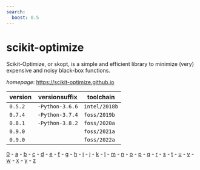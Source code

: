 ```yaml
---
search:
  boost: 0.5
---
```

# scikit-optimize

Scikit-Optimize, or skopt, is a simple and efficient library to minimize (very) expensive  and noisy black-box functions.

*homepage*: <https://scikit-optimize.github.io>

version | versionsuffix | toolchain
--------|---------------|----------
``0.5.2`` | ``-Python-3.6.6`` | ``intel/2018b``
``0.7.4`` | ``-Python-3.7.4`` | ``foss/2019b``
``0.8.1`` | ``-Python-3.8.2`` | ``foss/2020a``
``0.9.0`` |  | ``foss/2021a``
``0.9.0`` |  | ``foss/2022a``

[0](../0/index.md) - [a](../a/index.md) - [b](../b/index.md) - [c](../c/index.md) - [d](../d/index.md) - [e](../e/index.md) - [f](../f/index.md) - [g](../g/index.md) - [h](../h/index.md) - [i](../i/index.md) - [j](../j/index.md) - [k](../k/index.md) - [l](../l/index.md) - [m](../m/index.md) - [n](../n/index.md) - [o](../o/index.md) - [p](../p/index.md) - [q](../q/index.md) - [r](../r/index.md) - [s](../s/index.md) - [t](../t/index.md) - [u](../u/index.md) - [v](../v/index.md) - [w](../w/index.md) - [x](../x/index.md) - [y](../y/index.md) - [z](../z/index.md)

